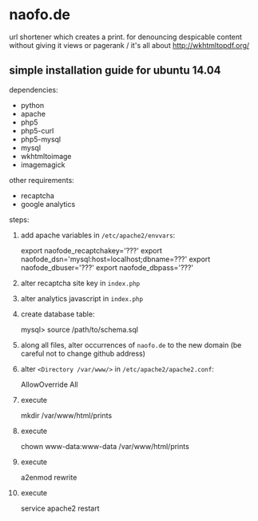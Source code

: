naofo.de
========

url shortener which creates a print. for denouncing despicable content without giving it views or pagerank
/
it's all about http://wkhtmltopdf.org/

simple installation guide for ubuntu 14.04
-------------------------------------------

dependencies:

* python
* apache
* php5
* php5-curl
* php5-mysql
* mysql
* wkhtmltoimage
* imagemagick

other requirements:

* recaptcha
* google analytics

steps:

1. add apache variables in `/etc/apache2/envvars`:

    export naofode_recaptchakey='???'
    export naofode_dsn='mysql:host=localhost;dbname=???'
    export naofode_dbuser='???'
    export naofode_dbpass='???'

2. alter recaptcha site key in `index.php`

3. alter analytics javascript in `index.php`

4. create database table:

    mysql> source /path/to/schema.sql

5. along all files, alter occurrences of `naofo.de` to the new domain (be careful not to change github address)

6. alter `<Directory /var/www/>` in `/etc/apache2/apache2.conf`:

    AllowOverride All

7. execute

    mkdir /var/www/html/prints

8. execute

    chown www-data:www-data /var/www/html/prints

9. execute

    a2enmod rewrite

10. execute

    service apache2 restart
